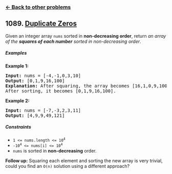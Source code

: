 ### [&#8592; Back to other problems](../../README.md)

## 1089. [Duplicate Zeros](https://leetcode.com/problems/duplicate-zeros/)

Given an integer array `nums` sorted in **non-decreasing order**, return *an array of the **squares
of each number** sorted in non-decreasing order*.

##### Examples

**Example 1:**

<pre>
<b>Input:</b> nums = [-4,-1,0,3,10]
<b>Output:</b> [0,1,9,16,100]
<b>Explanation:</b> After squaring, the array becomes [16,1,0,9,100].
After sorting, it becomes [0,1,9,16,100].
</pre>

**Example 2:**

<pre>
<b>Input:</b> nums = [-7,-3,2,3,11]
<b>Output:</b> [4,9,9,49,121]
</pre>

##### Constraints

* <code>1 <= nums.length <= 10<sup>4</sup></code>
* <code>-10<sup>4</sup> <= nums[i] <= 10<sup>4</sup></code>
* `nums` is sorted in **non-decreasing** order.

**Follow up:** Squaring each element and sorting the new array is very trivial, could you find
an `O(n)` solution using a different approach?
